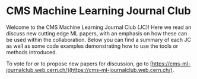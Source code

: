 # CMS Machine Learning Journal Club

Welcome to the CMS Machine Learning Journal Club (JC)! Here we read an discuss new cutting edge ML papers, with an emphasis on how these can be used within the collaboration. Below you can find a summary of each JC as well as some code examples demonstrating how to use the tools or methods introduced.

To vote for or to propose new papers for discussion, go to [https://cms-ml-journalclub.web.cern.ch/](https://cms-ml-journalclub.web.cern.ch/).
